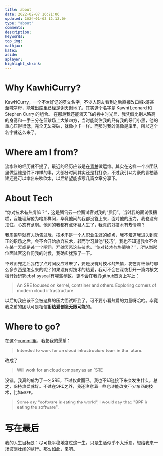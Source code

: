 ```yaml
---
title: about
date: 2022-02-07 16:21:06
updated: 2024-01-02 13:12:00
type: "about"
comments:
description:
keywords:
top_img:
mathjax:
katex:
aside:
aplayer:
highlight_shrink:
---
```


# Why KawhiCurry?

KawhiCurry，一个不太好记的英文名字，不少人网友看到之后直接改口喊k哥甚至喊字母，能喊出库里已经是谢天谢地了。其实这个名字是 Kawhi Leonard 和 Stephen Curry 的组合。
在那段我还能满天飞的初中时光里，我凭借比别人略高的身高和一手三分在篮球场上大杀四方，当时能防住我的只有我的哥们小黑，他的重心压得很低，完全无法突破，就像小卡一样。而那时我的偶像是库里，所以这个名字就这么来了。

# Where am I from?

流水账的经历就不提了，最近的经历应该是在[青柚](https://qingyou.njupt.edu.cn)做运维。其实在这样一个小团队里做运维是件不咋样的事，大部分时间其实还是打打杂，不过我引以为豪的青柚基建还是可以拿出来吹吹水，以后希望能多写几篇文章分享下。

# About Tech

“你对技术有热情嘛？”，这是腾讯云一位面试官对我的“质问”。当时我的面试很糟糕，我能理解他为啥那样问，毕竟他问的我都没答上来，面对他的压力，我也没有顶住，心态有点崩。他问的我都有点怀疑人生了，我真的对技术有热情嘛？

我周围早就有人劝告过我，技术不是一个人职业生涯的终点，我不知道我进入到真正的职场之后，会不会开始放弃技术，转而学习其他“技巧”。我也不知道我会不会在某一天或是某一个瞬间，开始厌恶这些技术。“你对技术有热情嘛？”，所以当那位面试官这样问我的时候，我确实犹豫了一下。

不过面完之后我花了点时间反应过来了，要是没有对技术的热情，我在青柚做的那么多东西是怎么来的呢？如果没有对技术的热爱，我可不会在深夜打开一篇内核文档开始研究ebpf syscall有哪些参数，更不会在我的github首页上写上：

> An SRE focused on kernel, container and others. Exploring corners of modern cloud infrastructure.

以后的我应该不会被这样的压力面试吓到了。可不要小看热爱的力量呀哈哈。毕竟我之前的团队可是相信**用热爱创造无限可能**的。

# Where to go?

在这个[commit](https://github.com/kawhicurry/kawhicurry/commit/b4fa019b058c3c15265884f37c67d2dcf9d9124a)里，我把我的愿望：

> Intended to work for an cloud infrastructure team in the future.

改成了

> Will work for an cloud company as an `SRE

没错，我真的成为了一名SRE，不过仅此而已。我也不知道接下来会发生什么。总之，保持热爱就好。不过在SRE之外，我还注意着一些也许能改变不少东西的技术，比如`eBPF`。

> Some say "software is eating the world", I would say that: "BPF is eating the software".

# 写在最后

我的人生目标是：尽可能平稳地度过这一生。只是生活似乎不太乐意，想给我来一场波澜壮阔的旅行。那么如此，来吧。


